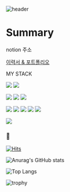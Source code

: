 ![header](https://capsule-render.vercel.app/api?type=waving&color=gradient&height=300&section=header&text=Welcome%20To%20Soonhansaram&fontSize=60)


# Summary
notion 주소


[이력서 & 포트폴리오]((https://www.notion.so/_-e9ebc12e9f0e458c8ebf6a085ac4a6e0))

MY STACK 


![](https://img.shields.io/badge/Language-Dart-blue) ![](https://img.shields.io/badge/Language-JavaScript-blue) 


![](https://img.shields.io/badge/DB-mysql-red) ![](https://img.shields.io/badge/DB-mongoDB-red) ![](https://img.shields.io/badge/DB-firebase-red)


![](https://img.shields.io/badge/stack-nodeJs-yellow) ![](https://img.shields.io/badge/stack-reactJS-yellow) ![](https://img.shields.io/badge/stack-html-yellow) ![](https://img.shields.io/badge/stack-css-yellow) ![](https://img.shields.io/badge/stack-WebSocket-yellow)


![](https://img.shields.io/badge/App-flutter-green)
### :walking:  

[![Hits](https://hits.seeyoufarm.com/api/count/incr/badge.svg?url=https%3A%2F%2Fgithub.com%2Fsoonhansaram%2Fhit-counter&count_bg=%23DDDDDD&title_bg=%23A4FB89&icon=&icon_color=%23000000&title=hits&edge_flat=false)](https://hits.seeyoufarm.com)



![Anurag's GitHub stats](https://github-readme-stats.vercel.app/api?username=soonhansaram)

![Top Langs](https://github-readme-stats.vercel.app/api/top-langs/?username=soonhansaram&theme=dark&layout=compact)

![trophy](https://github-profile-trophy.vercel.app/?username=soonhansaram&theme=onedark&row=1)
